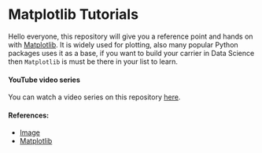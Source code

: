 # Matplotlib Tutorials
Hello everyone, this repository will give you a reference point and hands on with [Matplotlib](https://matplotlib.org/stable/tutorials/index.html). It is widely used for plotting, also many popular Python packages uses it as a base, if you want to build your carrier in Data Science then `Matplotlib` is must be there in your list to learn.

#### YouTube video series
You can watch a video series on this repository [here](https://www.youtube.com/playlist?list=PL41E9cd-QxQ6ZCke549LLev-zyadqkEzX).

#### References:
* [Image](https://pixabay.com/photos/hyacinth-macaw-hyacinthine-macaw-7501470/)
* [Matplotlib](https://matplotlib.org/stable/index.html)
